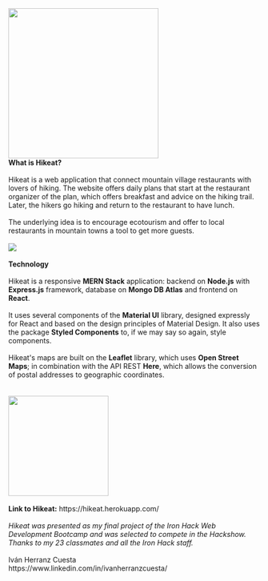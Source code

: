 <img width="300" height="auto" src="https://github.com/ihcuesta/hike/blob/master/client/public/Hikeat.svg" />

<br/>
<b>What is Hikeat?</b>
<br/><br/>
Hikeat is a web application that connect mountain village restaurants with lovers of hiking. The website offers daily plans that start at the restaurant organizer of the plan, which offers breakfast and advice on the hiking trail. Later, the hikers go hiking and return to the restaurant to have lunch.
<br/><br/>
The underlying idea is to encourage ecotourism and offer to local restaurants in mountain towns a tool to get more guests.
<br/><br/>
<img style="margin: auto; display: block; text-align: center;" src="https://res.cloudinary.com/dnmktvry5/image/upload/v1588172917/hikeat/static/gif-scroll_bm1zfn.gif"/>

<br/>
<b>Technology</b>
<br/><br/>
Hikeat is a responsive <b>MERN Stack</b> application: backend on <b>Node.js</b> with <b>Express.js</b> framework, database on <b>Mongo DB Atlas</b> and frontend on <b>React</b>.
<br/><br/>
It uses several components of the <b>Material UI</b> library, designed expressly for React and based on the design principles of Material Design. It also uses the package <b>Styled Components</b> to, if we may say so again, style components.
<br/><br/>
Hikeat's maps are built on the <b>Leaflet</b> library, which uses <b>Open Street Maps</b>; in combination with the API REST <b>Here</b>, which allows the conversion of postal addresses to geographic coordinates.
<br/><br/><br/>

<img width="200" height="auto"  src="https://res.cloudinary.com/dnmktvry5/image/upload/v1588174665/hikeat/static/mern-img_piifxm.png"/>
<br/><br/>
<b>Link to Hikeat:</b> https://hikeat.herokuapp.com/ 
<br/><br/>
<i>Hikeat was presented as my final project of the Iron Hack Web Development Bootcamp and was selected to compete in the Hackshow. Thanks to my 23 classmates and all the Iron Hack staff.</i>
<br/><br/>
Iván Herranz Cuesta <br/>
https://www.linkedin.com/in/ivanherranzcuesta/
